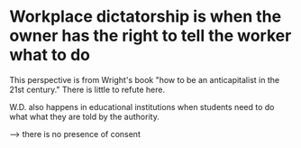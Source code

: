 # Workplace dictatorship is when the owner has the right to tell the worker what to do
This perspective is from Wright's book "how to be an anticapitalist in the 21st century." There is little to refute here. 

W.D. also happens in educational institutions when students need to do what what they are told by the authority. 

--> there is no presence of consent
